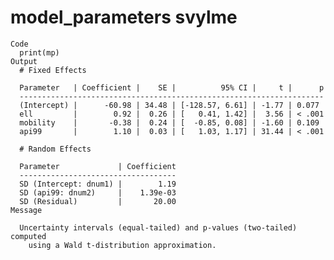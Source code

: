 # model_parameters svylme

    Code
      print(mp)
    Output
      # Fixed Effects
      
      Parameter   | Coefficient |    SE |          95% CI |     t |      p
      --------------------------------------------------------------------
      (Intercept) |      -60.98 | 34.48 | [-128.57, 6.61] | -1.77 | 0.077 
      ell         |        0.92 |  0.26 | [   0.41, 1.42] |  3.56 | < .001
      mobility    |       -0.38 |  0.24 | [  -0.85, 0.08] | -1.60 | 0.109 
      api99       |        1.10 |  0.03 | [   1.03, 1.17] | 31.44 | < .001
      
      # Random Effects
      
      Parameter             | Coefficient
      -----------------------------------
      SD (Intercept: dnum1) |        1.19
      SD (api99: dnum2)     |    1.39e-03
      SD (Residual)         |       20.00
    Message
      
      Uncertainty intervals (equal-tailed) and p-values (two-tailed) computed
        using a Wald t-distribution approximation.

